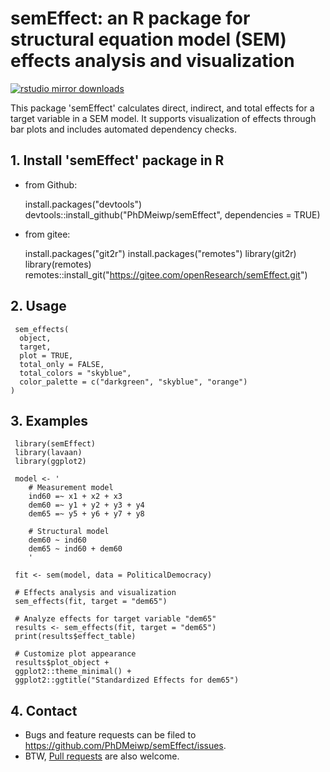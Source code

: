 # semEffect: an R package for structural equation model (SEM) effects analysis and visualization

[![rstudio mirror downloads](http://cranlogs.r-pkg.org/badges/grand-total/semEffect)](https://github.com/metacran/cranlogs.app)

This package 'semEffect' calculates direct, indirect, and total effects for a target variable in a SEM model. It supports visualization of effects through bar plots and includes automated dependency checks.

## 1. Install 'semEffect' package in R

- from Github:

	 install.packages("devtools")
	 devtools::install_github("PhDMeiwp/semEffect", dependencies = TRUE)

- from gitee:

	 install.packages("git2r")
	 install.packages("remotes")
	 library(git2r)
	 library(remotes)
	 remotes::install_git("https://gitee.com/openResearch/semEffect.git")  



## 2. Usage

	 sem_effects(
	  object,
	  target,
	  plot = TRUE,
	  total_only = FALSE,
	  total_colors = "skyblue",
	  color_palette = c("darkgreen", "skyblue", "orange")
	)

	
## 3. Examples

	 library(semEffect)
	 library(lavaan)
	 library(ggplot2)

	 model <- '
		# Measurement model
		ind60 =~ x1 + x2 + x3
		dem60 =~ y1 + y2 + y3 + y4
		dem65 =~ y5 + y6 + y7 + y8

		# Structural model
		dem60 ~ ind60
		dem65 ~ ind60 + dem60
		'
	
	 fit <- sem(model, data = PoliticalDemocracy)
	
	 # Effects analysis and visualization
	 sem_effects(fit, target = "dem65")

	 # Analyze effects for target variable "dem65"
	 results <- sem_effects(fit, target = "dem65")
	 print(results$effect_table)

	 # Customize plot appearance
	 results$plot_object +
	 ggplot2::theme_minimal() +
	 ggplot2::ggtitle("Standardized Effects for dem65")


## 4. Contact

- Bugs and feature requests can be filed to https://github.com/PhDMeiwp/semEffect/issues. 
- BTW, [Pull requests](https://github.com/PhDMeiwp/semEffect/pulls) are also welcome.